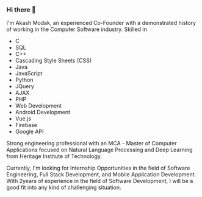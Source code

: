 ### Hi there 👋

<!--
**akashmodak97/akashmodak97** is a ✨ _special_ ✨ repository because its `README.md` (this file) appears on your GitHub profile.

Here are some ideas to get you started:

- 🔭 I’m currently working on ...
- 🌱 I’m currently learning ...
- 👯 I’m looking to collaborate on ...
- 🤔 I’m looking for help with ...
- 💬 Ask me about ...
- 📫 How to reach me: ...
- 😄 Pronouns: ...
- ⚡ Fun fact: ...
-->
I'm Akash Modak, an experienced Co-Founder with a demonstrated history of working in the Computer Software industry. Skilled in 
- C
- SQL
- C++
- Cascading Style Sheets (CSS)
- Java
- JavaScript
- Python
- JQuery
- AJAX
- PHP
- Web Development
- Android Development
- Vue.js
- Firebase
- Google API

Strong engineering professional with an MCA - Master of Computer Applications focused on Natural Language Processing and Deep Learning from Heritage Institute of Technology. 

Currently, I'm looking for Internship Opportunities in the field of Software Engineering, Full Stack Development, and Mobile Application Development. With 2years of experience in the field of Software Development, I will be a good fit into any kind of challenging situation. 
